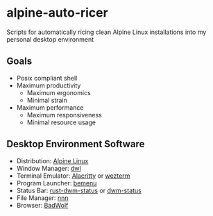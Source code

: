 # alpine-auto-ricer
Scripts for automatically ricing clean Alpine Linux installations into my personal desktop environment

## Goals
- Posix compliant shell
- Maximum productivity
  - Maximum ergonomics
  - Minimal strain
- Maximum performance
  - Maximum responsiveness
  - Minimal resource usage

## Desktop Environment Software
- Distribution: [Alpine Linux](https://alpinelinux.org/)
- Window Manager: [dwl](https://github.com/djpohly/dwl)
- Terminal Emulator: [Alacritty](https://github.com/alacritty/alacritty) or [wezterm](https://github.com/wez/wezterm)
- Program Launcher: [bemenu](https://github.com/Cloudef/bemenu)
- Status Bar: [rust-dwm-status](https://github.com/pierrechevalier83/rust-dwm-status) or [dwm-status](https://github.com/Gerschtli/dwm-status)
- File Manager: [nnn](https://github.com/jarun/nnn)
- Browser: [BadWolf](https://hacktivis.me/projects/badwolf)
